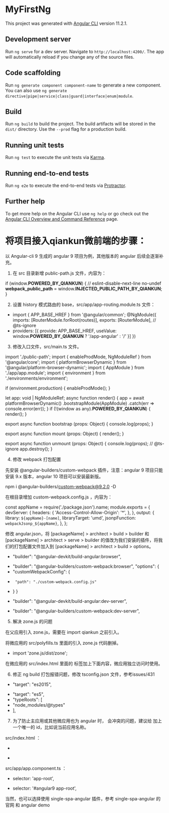 # MyFirstNg

This project was generated with [Angular CLI](https://github.com/angular/angular-cli) version 11.2.1.

## Development server

Run `ng serve` for a dev server. Navigate to `http://localhost:4200/`. The app will automatically reload if you change any of the source files.

## Code scaffolding

Run `ng generate component component-name` to generate a new component. You can also use `ng generate directive|pipe|service|class|guard|interface|enum|module`.

## Build

Run `ng build` to build the project. The build artifacts will be stored in the `dist/` directory. Use the `--prod` flag for a production build.

## Running unit tests

Run `ng test` to execute the unit tests via [Karma](https://karma-runner.github.io).

## Running end-to-end tests

Run `ng e2e` to execute the end-to-end tests via [Protractor](http://www.protractortest.org/).

## Further help

To get more help on the Angular CLI use `ng help` or go check out the [Angular CLI Overview and Command Reference](https://angular.io/cli) page.



# 将项目接入qiankun微前端的步骤：

以 Angular-cli 9 生成的 angular 9 项目为例，其他版本的 angular 后续会逐渐补充。

1. 在 src 目录新增 public-path.js 文件，内容为：

if (window.__POWERED_BY_QIANKUN__) {
  // eslint-disable-next-line no-undef
  __webpack_public_path__ = window.__INJECTED_PUBLIC_PATH_BY_QIANKUN__;
}

2. 设置 history 模式路由的 base，src/app/app-routing.module.ts 文件：

+ import { APP_BASE_HREF } from '@angular/common';
@NgModule({
  imports: [RouterModule.forRoot(routes)],
  exports: [RouterModule],
  // @ts-ignore
+  providers: [{ provide: APP_BASE_HREF, useValue: window.__POWERED_BY_QIANKUN__ ? '/app-angular' : '/' }]
})

3. 修改入口文件，src/main.ts 文件。

import './public-path';
import { enableProdMode, NgModuleRef } from '@angular/core';
import { platformBrowserDynamic } from '@angular/platform-browser-dynamic';
import { AppModule } from './app/app.module';
import { environment } from './environments/environment';

if (environment.production) {
  enableProdMode();
}

let app: void | NgModuleRef<AppModule>;
async function render() {
  app = await platformBrowserDynamic()
    .bootstrapModule(AppModule)
    .catch(err => console.error(err));
}
if (!(window as any).__POWERED_BY_QIANKUN__) {
  render();
}

export async function bootstrap (props: Object) {
  console.log(props);
}

export async function mount (props: Object) {
  render();
}

export async function unmount (props: Object) {
  console.log(props);
  // @ts-ignore
  app.destroy();
}

4. 修改 webpack 打包配置

先安装 @angular-builders/custom-webpack 插件，注意：angular 9 项目只能安装 9.x 版本，angular 10 项目可以安装最新版。

npm i @angular-builders/custom-webpack@9.2.0 -D

在根目录增加 custom-webpack.config.js ，内容为：

const appName = require('./package.json').name;
module.exports = {
  devServer: {
    headers: {
      'Access-Control-Allow-Origin': '*',
    },
  },
  output: {
    library: `${appName}-[name]`,
    libraryTarget: 'umd',
    jsonpFunction: `webpackJsonp_${appName}`,
  },
};

修改 angular.json，将 [packageName] > architect > build > builder 和 [packageName] > architect > serve > builder 的值改为我们安装的插件，将我们的打包配置文件加入到 [packageName] > architect > build > options。

- "builder": "@angular-devkit/build-angular:browser",
+ "builder": "@angular-builders/custom-webpack:browser",
  "options": {
+    "customWebpackConfig": {
+      "path": "./custom-webpack.config.js"
+    }
  }

- "builder": "@angular-devkit/build-angular:dev-server",
+ "builder": "@angular-builders/custom-webpack:dev-server",

5. 解决 zone.js 的问题

在父应用引入 zone.js，需要在 import qiankun 之前引入。

将微应用的 src/polyfills.ts 里面的引入 zone.js 代码删掉。

- import 'zone.js/dist/zone';

在微应用的 src/index.html 里面的 <head> 标签加上下面内容，微应用独立访问时使用。

<!-- 也可以使用其他的CDN/本地的包 -->
<script src="https://unpkg.com/zone.js" ignore></script>

6. 修正 ng build 打包报错问题，修改 tsconfig.json 文件，参考issues/431

- "target": "es2015",
+ "target": "es5",
+ "typeRoots": [
+   "node_modules/@types"
+ ],

7. 为了防止主应用或其他微应用也为 angular 时，<app-root></app-root> 会冲突的问题，建议给<app-root> 加上一个唯一的 id，比如说当前应用名称。

src/index.html ：

- <app-root></app-root>
+ <app-root id="angular9"></app-root>

src/app/app.component.ts ：

- selector: 'app-root',
+ selector: '#angular9 app-root',

当然，也可以选择使用 single-spa-angular 插件，参考 single-spa-angular 的官网 和 angular demo

